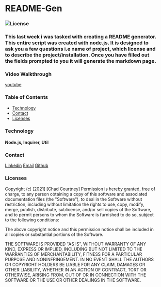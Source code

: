 # README-Gen
### ![License](https://img.shields.io/badge/License-MIT-brightgreen.svg)

### This last week i was tasked with creating a README generator. This entire script was created with node.js. It is designed to ask you a few questions i.e name of project, which license and to describe the project/installation. Once you have filled out the fields prompted to you it will generate the markdown page. 

### Video Walkthrough
[youtube](https://www.youtube.com/watch?v=EC37LQ83y6s&feature=youtu.be&ab_channel=Roama)

### Table of Contents
- [Technology](#technology)
- [Contact](#contact)
- [Licenses](#licenses)

### Technology
#### Node.js, Inquirer, Util

### Contact
[Linkedin](https://www.linkedin.com/in/chad-courtney-7951721ba/)
[Email](chadcourtney567@gmail.com)
[Github](https://github.com/chadcourtney9)
### Licenses 

Copyright (c) [2021] [Chad Courtney]
Permission is hereby granted, free of charge, to any person obtaining a copy of this software and associated documentation files (the "Software"), to deal in the Software without restriction, including without limitation the rights to use, copy, modify, merge, publish, distribute, sublicense, and/or sell copies of the Software, and to permit persons to whom the Software is furnished to do so, subject to the following conditions:

The above copyright notice and this permission notice shall be included in all copies or substantial portions of the Software.

THE SOFTWARE IS PROVIDED "AS IS", WITHOUT WARRANTY OF ANY KIND, EXPRESS OR IMPLIED, INCLUDING BUT NOT LIMITED TO THE WARRANTIES OF MERCHANTABILITY, FITNESS FOR A PARTICULAR PURPOSE AND NONINFRINGEMENT. IN NO EVENT SHALL THE AUTHORS OR COPYRIGHT HOLDERS BE LIABLE FOR ANY CLAIM, DAMAGES OR OTHER LIABILITY, WHETHER IN AN ACTION OF CONTRACT, TORT OR OTHERWISE, ARISING FROM, OUT OF OR IN CONNECTION WITH THE SOFTWARE OR THE USE OR OTHER DEALINGS IN THE SOFTWARE.